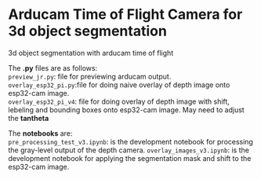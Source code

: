 # Arducam Time of Flight Camera for 3d object segmentation
 3d object segmentation with arducam time of flight

 The **.py** files are as follows:<br>
 `preview_jr.py`: file for previewing arducam output.<br>
 `overlay_esp32_pi.py`:file for doing naive overlay of depth image onto esp32-cam image. <br>
 `overlay_esp32_pi_v4`: file for doing overlay of depth image with shift, lebeling and bounding boxes onto esp32-cam image. May need to adjust the 
 **tantheta**

 The **notebooks** are:<br>
 `pre_processing_test_v3.ipynb`: is the development notebook for processing the gray-level output of the depth camera.
 `overlay_images_v3.ipynb`: is the development notebook for applying the segmentation mask and shift to the esp32-cam image.
